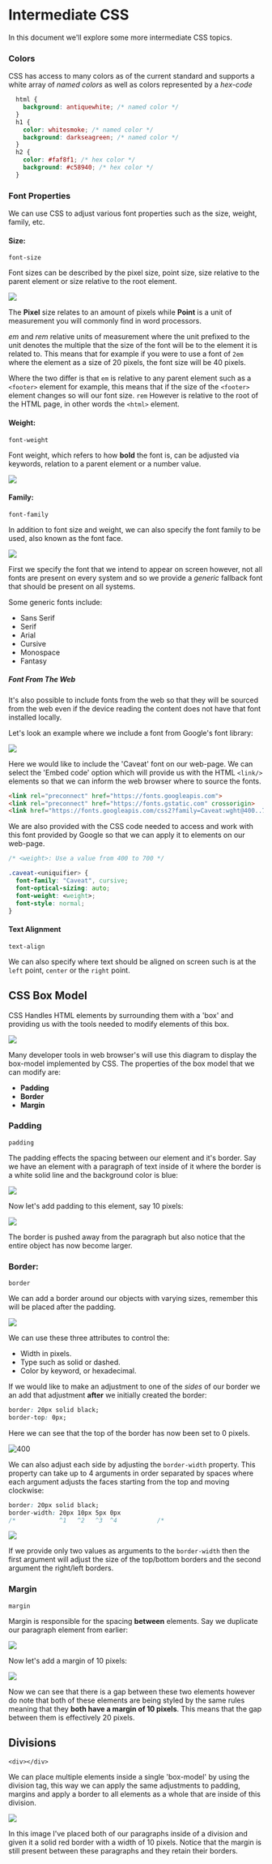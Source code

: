 # Intermediate CSS

In this document we'll explore some more intermediate CSS topics.
### Colors

CSS has access to many colors as of the current standard and supports a white array of *named colors* as well as colors represented by a *hex-code*

```css
  html {
	background: antiquewhite; /* named color */
  }
  h1 {
	color: whitesmoke; /* named color */
	background: darkseagreen; /* named color */
  }
  h2 {
	color: #faf8f1; /* hex color */
	background: #c58940; /* hex color */
  }
```
### Font Properties

We can use CSS to adjust various font properties such as the size, weight, family, etc.
#### Size:
`font-size`

Font sizes can be described by the pixel size, point size, size relative to the parent element or size relative to the root element.

![](Pictures/Intermediate%20CSS%20-%20Sizes.png)

The **Pixel** size relates to an amount of pixels while **Point** is a unit of measurement you will commonly find in word processors. 

*em* and *rem* relative units of measurement where the unit prefixed to the unit denotes the multiple that the size of the font will be to the element it is related to. This means that for example if you were to use a font of `2em` where the element as a size of 20 pixels, the font size will be 40 pixels.

Where the two differ is that `em` is relative to any parent element such as a `<footer>` element for example, this means that if the size of the `<footer>` element changes so will our font size. `rem` However is relative to the root of the HTML page, in other words the `<html>` element.
#### Weight:
`font-weight`

Font weight, which refers to how **bold** the font is, can be adjusted via keywords, relation to a parent element or a number value.

![](Pictures/Intermediate%20CSS%20-%20Font%20Weight.png)

#### Family:
`font-family`

In addition to font size and weight, we can also specify the font family to be used, also known as the font face.

![](Pictures/Intermediate%20CSS%20-%20Font%20-%20Family.png)

First we specify the font that we intend to appear on screen however, not all fonts are present on every system and so we provide a *generic* fallback font that should be present on all systems.

Some generic fonts include:

- Sans Serif
- Serif
- Arial
- Cursive
- Monospace
- Fantasy
##### Font From The Web

It's also possible to include fonts from the web so that they will be sourced from the web even if the device reading the content does not have that font installed locally.

Let's look an example where we include a font from Google's font library:

![](Pictures/Intermediate%20CSS%20-%20Font%20From%20The%20Web.png)

Here we would like to include the 'Caveat' font on our web-page. We can select the 'Embed code' option which will provide us with the HTML `<link/>` elements so that we can inform the web browser where to source the fonts.

```html
<link rel="preconnect" href="https://fonts.googleapis.com">
<link rel="preconnect" href="https://fonts.gstatic.com" crossorigin>
<link href="https://fonts.googleapis.com/css2?family=Caveat:wght@400..700&display=swap" rel="stylesheet">
```

We are also provided with the CSS code needed to access and work with this font provided by Google so that we can apply it to elements on our web-page.

```css
/* <weight>: Use a value from 400 to 700 */

.caveat-<uniquifier> {
  font-family: "Caveat", cursive;
  font-optical-sizing: auto;
  font-weight: <weight>;
  font-style: normal;
}
```
#### Text Alignment
`text-align`

We can also specify where text should be aligned on screen such is at the `left` point, `center` or the `right` point.
## CSS Box Model

CSS Handles HTML elements by surrounding them with a 'box' and providing us with the tools needed to modify elements of this box.

![](Pictures/Intermediate%20CSS%20-%20Box%20Model.png)

Many developer tools in web browser's will use this diagram to display the box-model implemented by CSS. The properties of the box model that we can modify are:

- **Padding**
- **Border**
- **Margin**
### Padding
`padding`

The padding effects the spacing between our element and it's border. Say we have an element with a paragraph of text inside of it where the border is a white solid line and the background color is blue:

![](Pictures/Intermediate%20CSS%20-%20No%20Padding.png)

Now let's add padding to this element, say 10 pixels:

![](Pictures/Intermediate%20CSS%20-%20Padding.png)

The border is pushed away from the paragraph but also notice that the entire object has now become larger.
### Border:
`border`

We can add a border around our objects with varying sizes, remember this will be placed after the padding.

![](Pictures/Intermediate%20CSS%20-%20Border.png)

We can use these three attributes to control the:

- Width in pixels.
- Type such as solid or dashed.
- Color by keyword,  or hexadecimal.

If we would like to make an adjustment to one of the *sides* of our border we an add that adjustment **after** we initially created the border:

```css
border: 20px solid black;
border-top: 0px;
```

Here we can see that the top of the border has now been set to 0 pixels.

![400](Pictures/Intermediate%20CSS%20-%20Border%20Top.png)

We can also adjust each side by adjusting the `border-width` property. This property can take up to 4 arguments in order separated by spaces  where each argument adjusts the faces starting from the top and moving clockwise:

```css
border: 20px solid black;
border-width: 20px 10px 5px 0px
/*            ^1   ^2   ^3  ^4           /*
```

![](Pictures/Intermediate%20CSS%20-%20Border%20-%20Width.png)

If we provide only two values as arguments to the `border-width` then the first argument will adjust the size of the top/bottom borders and the second argument the right/left borders.
### Margin
`margin`

Margin is responsible for the spacing **between** elements. Say we duplicate our paragraph element from earlier:

![](Pictures/Intermediate%20CSS%20-%20No%20Margin.png)

Now let's add a margin of 10 pixels:

![](Pictures/Intermediate%20CSS%20-%20Margin.png)

Now we can see that there is a gap between these two elements however do note that both of these elements are being styled by the same rules meaning that they **both have a margin of 10 pixels**. This means that the gap between them is effectively 20 pixels.
## Divisions
`<div></div>`

We can place multiple elements inside a single 'box-model' by using the division tag, this way we can apply the same adjustments to padding, margins and apply a border to all elements as a whole that are inside of this division.

![](Pictures/Intermediate%20CSS%20-%20Division.png)

In this image I've placed both of our paragraphs inside of a division and given it a solid red border with a width of 10 pixels. Notice that the margin is still present between these paragraphs and they retain their borders.